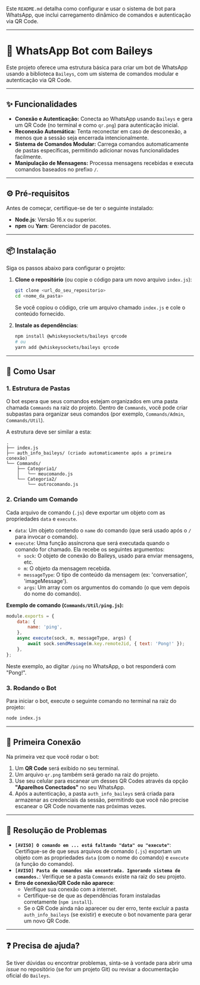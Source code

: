 Este `README.md` detalha como configurar e usar o sistema de bot para WhatsApp, que inclui carregamento dinâmico de comandos e autenticação via QR Code.

---

# 🚀 WhatsApp Bot com Baileys

Este projeto oferece uma estrutura básica para criar um bot de WhatsApp usando a biblioteca `Baileys`, com um sistema de comandos modular e autenticação via QR Code.

---

## ✨ Funcionalidades

* **Conexão e Autenticação:** Conecta ao WhatsApp usando `Baileys` e gera um QR Code (no terminal e como `qr.png`) para autenticação inicial.
* **Reconexão Automática:** Tenta reconectar em caso de desconexão, a menos que a sessão seja encerrada intencionalmente.
* **Sistema de Comandos Modular:** Carrega comandos automaticamente de pastas específicas, permitindo adicionar novas funcionalidades facilmente.
* **Manipulação de Mensagens:** Processa mensagens recebidas e executa comandos baseados no prefixo `/`.

---

## ⚙️ Pré-requisitos

Antes de começar, certifique-se de ter o seguinte instalado:

* **Node.js**: Versão 16.x ou superior.
* **npm** ou **Yarn**: Gerenciador de pacotes.

---

## 📦 Instalação

Siga os passos abaixo para configurar o projeto:

1.  **Clone o repositório** (ou copie o código para um novo arquivo `index.js`):

    ```bash
    git clone <url_do_seu_repositorio>
    cd <nome_da_pasta>
    ```

    Se você copiou o código, crie um arquivo chamado `index.js` e cole o conteúdo fornecido.

2.  **Instale as dependências**:

    ```bash
    npm install @whiskeysockets/baileys qrcode
    # ou
    yarn add @whiskeysockets/baileys qrcode
    ```

---

## 🚀 Como Usar

### 1. Estrutura de Pastas

O bot espera que seus comandos estejam organizados em uma pasta chamada `Commands` na raiz do projeto. Dentro de `Commands`, você pode criar subpastas para organizar seus comandos (por exemplo, `Commands/Admin`, `Commands/Util`).

A estrutura deve ser similar a esta:

```
.
├── index.js
├── auth_info_baileys/ (criado automaticamente após a primeira conexão)
└── Commands/
    ├── Categoria1/
    │   └── meucomando.js
    └── Categoria2/
        └── outrocomando.js
```

### 2. Criando um Comando

Cada arquivo de comando (`.js`) deve exportar um objeto com as propriedades `data` e `execute`.

* `data`: Um objeto contendo o `name` do comando (que será usado após o `/` para invocar o comando).
* `execute`: Uma função assíncrona que será executada quando o comando for chamado. Ela recebe os seguintes argumentos:
    * `sock`: O objeto de conexão do Baileys, usado para enviar mensagens, etc.
    * `m`: O objeto da mensagem recebida.
    * `messageType`: O tipo de conteúdo da mensagem (ex: 'conversation', 'imageMessage').
    * `args`: Um array com os argumentos do comando (o que vem depois do nome do comando).

**Exemplo de comando (`Commands/Util/ping.js`):**

```javascript
module.exports = {
    data: {
        name: 'ping',
    },
    async execute(sock, m, messageType, args) {
        await sock.sendMessage(m.key.remoteJid, { text: 'Pong!' });
    },
};
```

Neste exemplo, ao digitar `/ping` no WhatsApp, o bot responderá com "Pong!".

### 3. Rodando o Bot

Para iniciar o bot, execute o seguinte comando no terminal na raiz do projeto:

```bash
node index.js
```

---

## 🤝 Primeira Conexão

Na primeira vez que você rodar o bot:

1.  Um **QR Code** será exibido no seu terminal.
2.  Um arquivo `qr.png` também será gerado na raiz do projeto.
3.  Use seu celular para escanear um desses QR Codes através da opção **"Aparelhos Conectados"** no seu WhatsApp.
4.  Após a autenticação, a pasta `auth_info_baileys` será criada para armazenar as credenciais da sessão, permitindo que você não precise escanear o QR Code novamente nas próximas vezes.

---

## 🚨 Resolução de Problemas

* **`[AVISO] O comando em ... está faltando "data" ou "execute"`**: Certifique-se de que seus arquivos de comando (`.js`) exportam um objeto com as propriedades `data` (com o nome do comando) e `execute` (a função do comando).
* **`[AVISO] Pasta de comandos não encontrada. Ignorando sistema de comandos.`**: Verifique se a pasta `Commands` existe na raiz do seu projeto.
* **Erro de conexão/QR Code não aparece**:
    * Verifique sua conexão com a internet.
    * Certifique-se de que as dependências foram instaladas corretamente (`npm install`).
    * Se o QR Code ainda não aparecer ou der erro, tente excluir a pasta `auth_info_baileys` (se existir) e execute o bot novamente para gerar um novo QR Code.

---

## ❓ Precisa de ajuda?

Se tiver dúvidas ou encontrar problemas, sinta-se à vontade para abrir uma *issue* no repositório (se for um projeto Git) ou revisar a documentação oficial do `Baileys`.
